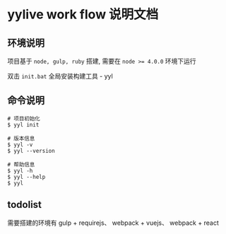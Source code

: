 # yylive work flow 说明文档
## 环境说明
项目基于 `node, gulp, ruby` 搭建, 需要在 `node >= 4.0.0` 环境下运行

双击 `init.bat` 全局安装构建工具 - yyl

## 命令说明
```
# 项目初始化
$ yyl init

# 版本信息
$ yyl -v
$ yyl --version

# 帮助信息
$ yyl -h
$ yyl --help
$ yyl
```

## todolist
需要搭建的环境有 gulp + requirejs、 webpack + vuejs、 webpack + react
